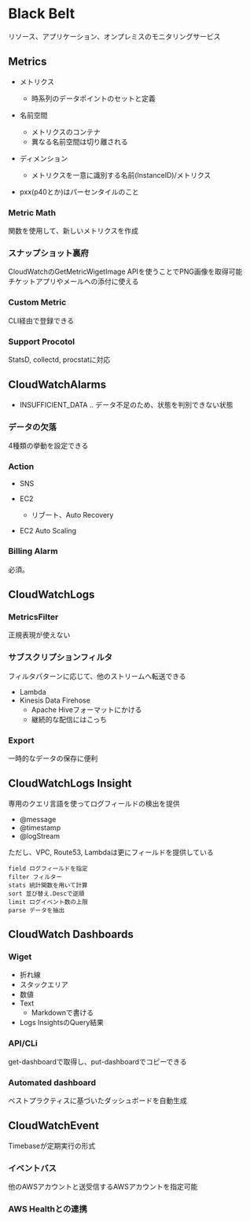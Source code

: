 # Black Belt

リソース、アプリケーション、オンプレミスのモニタリングサービス

## Metrics
- メトリクス
  - 時系列のデータポイントのセットと定義

- 名前空間
  - メトリクスのコンテナ
  - 異なる名前空間は切り離される

- ディメンション
  - メトリクスを一意に識別する名前(InstanceID)/メトリクス


- pxx(p40とか)はパーセンタイルのこと

### Metric Math
関数を使用して、新しいメトリクスを作成

### スナップショット裏府
CloudWatchのGetMetricWigetImage APIを使うことでPNG画像を取得可能  
チケットアプリやメールへの添付に使える

### Custom Metric
CLI経由で登録できる

### Support Procotol
StatsD, collectd, procstatに対応

## CloudWatchAlarms

- INSUFFICIENT_DATA .. データ不足のため、状態を判別できない状態

### データの欠落
4種類の挙動を設定できる

### Action

- SNS
- EC2
  - リブート、Auto Recovery

- EC2 Auto Scaling

### Billing Alarm
必須。

## CloudWatchLogs

### MetricsFilter
正規表現が使えない

### サブスクリプションフィルタ
フィルタパターンに応じて、他のストリームへ転送できる

- Lambda
- Kinesis Data Firehose
  - Apache Hiveフォーマットにかける
  - 継続的な配信にはこっち

### Export
一時的なデータの保存に便利

## CloudWatchLogs Insight
専用のクエリ言語を使ってログフィールドの検出を提供

- @message
- @timestamp
- @logStream

ただし、VPC, Route53, Lambdaは更にフィールドを提供している

```
field ログフィールドを指定
filter フィルター
stats 統計関数を用いて計算
sort 並び替え.Descで逆順
limit ログイベント数の上限
parse データを抽出
```

## CloudWatch Dashboards


### Wiget
- 折れ線
- スタックエリア
- 数値
- Text
  - Markdownで書ける
- Logs InsightsのQuery結果

### API/CLi

get-dashboardで取得し、put-dashboardでコピーできる

### Automated dashboard
ベストプラクティスに基づいたダッシュボードを自動生成

## CloudWatchEvent

Timebaseが定期実行の形式

### イベントバス
他のAWSアカウントと送受信するAWSアカウントを指定可能

### AWS Healthとの連携

